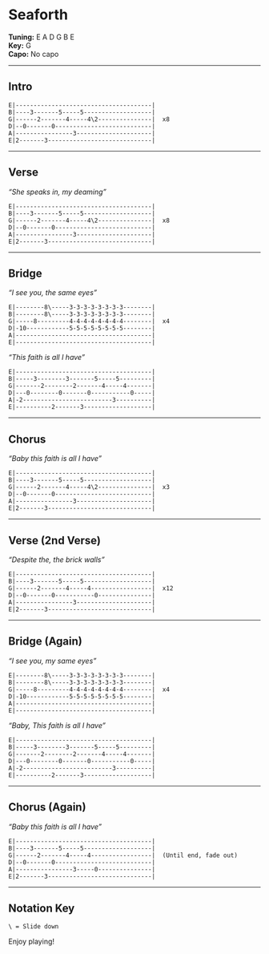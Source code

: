 # Seaforth

**Tuning:** E A D G B E  
**Key:** G  
**Capo:** No capo  

---

## Intro

```plaintext
E|--------------------------------------|
B|----3-------5-----5-------------------|
G|------2-------4-----4\2---------------|  x8
D|--0-------0---------------------------|
A|----------------3---------------------|
E|2-------3-----------------------------|
```

---

## Verse

*“She speaks in, my deaming”*

```plaintext
E|--------------------------------------|
B|----3-------5-----5-------------------|
G|------2-------4-----4\2---------------|  x8
D|--0-------0---------------------------|
A|----------------3---------------------|
E|2-------3-----------------------------|
```

---

## Bridge

*“I see you, the same eyes”*

```plaintext
E|--------8\-----3-3-3-3-3-3-3-3--------|
B|--------8\-----3-3-3-3-3-3-3-3--------|
G|-----8---------4-4-4-4-4-4-4-4--------|  x4
D|-10------------5-5-5-5-5-5-5-5--------|
A|--------------------------------------|
E|--------------------------------------|
```

*“This faith is all I have”*

```plaintext
E|--------------------------------------|
B|-----3--------3-------5-----5---------|
G|-------2--------2-------4-----4-------|
D|---0--------0-------0-----------0-----|
A|-2-------------------------3----------|
E|----------2-------3-------------------|
```

---

## Chorus

*“Baby this faith is all I have”*

```plaintext
E|--------------------------------------|
B|----3-------5-----5-------------------|
G|------2-------4-----4\2---------------|  x3
D|--0-------0---------------------------|
A|----------------3---------------------|
E|2-------3-----------------------------|
```

---

## Verse (2nd Verse)

*“Despite the, the brick walls”*

```plaintext
E|--------------------------------------|
B|----3-------5-----5-------------------|
G|------2-------4-----4-----------------|  x12
D|--0-------0-----------0---------------|
A|----------------3---------------------|
E|2-------3-----------------------------|
```

---

## Bridge (Again)

*“I see you, my same eyes”*

```plaintext
E|--------8\-----3-3-3-3-3-3-3-3--------|
B|--------8\-----3-3-3-3-3-3-3-3--------|
G|-----8---------4-4-4-4-4-4-4-4--------|  x4
D|-10------------5-5-5-5-5-5-5-5--------|
A|--------------------------------------|
E|--------------------------------------|
```

*“Baby, This faith is all I have”*

```plaintext
E|--------------------------------------|
B|-----3--------3-------5-----5---------|
G|-------2--------2-------4-----4-------|
D|---0--------0-------0-----------0-----|
A|-2-------------------------3----------|
E|----------2-------3-------------------|
```

---

## Chorus (Again)

*“Baby this faith is all I have”*

```plaintext
E|--------------------------------------|
B|----3-------5-----5-------------------|
G|------2-------4-----4-----------------|  (Until end, fade out)
D|--0-------0---------------------------|
A|----------------3-----0---------------|
E|2-------3-----------------------------|
```

---

## Notation Key

```plaintext
\ = Slide down
```

Enjoy playing!
